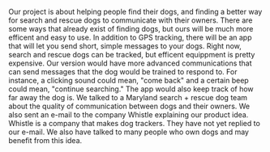   Our project is about helping people find their dogs, and finding a better way for search and rescue dogs to communicate with their owners. There are some ways that already exist of finding dogs, but ours will be much more efficent and easy to use. In addition to GPS tracking, there will be an app that will let you send short, simple messages to your dogs. Right now, search and rescue dogs can be tracked, but efficent equippment is pretty expensive. Our version would have more advanced communications that can send messages that the dog would be trained to respond to. For instance, a clicking sound could mean, "come back" and a certain beep could mean, "continue searching." The app would also keep track of how far away the dog is. We talked to a Maryland search + rescue dog team about the quality of communication between dogs and their owners. We also sent an e-mail to the company Whistle explaining our product idea. Whistle is a company that makes dog trackers. They have not yet replied to our e-mail. We also have talked to many people who own dogs and may benefit from this idea.
